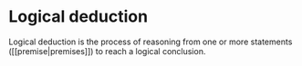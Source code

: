 # Logical deduction
Logical deduction is the process of reasoning from one or more statements 
([[premise|premises]]) to reach a logical conclusion.